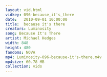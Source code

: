 ```yaml
---
layout: vid.html
vidkey: 096-because_it's_there
date:   2010-09-01 10:00:00
title:  because it's there
creators: Luminosity
song: Because It's There 
artist: Michael Hedges
width: 848
height: 480
fandoms: NOVA
mp4: Luminosity-096-because-it's-there.m4v
mp4size: 60.78 MB
collection: vids
---
```


  <div>
  
  </div>
  